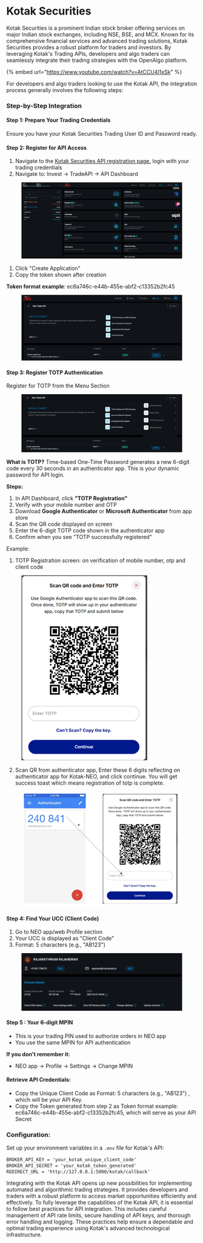 # Kotak Securities

Kotak Securities is a prominent Indian stock broker offering services on major Indian stock exchanges, including NSE, BSE, and MCX. Known for its comprehensive financial services and advanced trading solutions, Kotak Securities provides a robust platform for traders and investors. By leveraging Kotak's Trading APIs, developers and algo traders can seamlessly integrate their trading strategies with the OpenAlgo platform.

{% embed url="https://www.youtube.com/watch?v=AtCCU4I1xSk" %}

For developers and algo traders looking to use the Kotak API, the integration process generally involves the following steps:

### Step-by-Step Integration

#### Step 1: Prepare Your Trading Credentials

Ensure you have your Kotak Securities Trading User ID and Password ready.

#### Step 2: Register for API Access

1. Navigate to the [Kotak Securities API registration page.](https://neo.kotaksecurities.com/) login with your trading credentials
2. Navigate to: Invest → TradeAPI → API Dashboard

<figure><img src="../../.gitbook/assets/image (1).png" alt=""><figcaption></figcaption></figure>

1. Click "Create Application"
2. Copy the token shown after creation

&#x20;      **Token format example**: ec6a746c-e44b-455e-abf2-c13352b2fc45

<figure><img src="../../.gitbook/assets/image (1) (1).png" alt=""><figcaption></figcaption></figure>

#### **Step 3: Register TOTP Authentication**

Register for TOTP from the Menu Section

<figure><img src="../../.gitbook/assets/image (2).png" alt=""><figcaption></figcaption></figure>

**What is TOTP?** Time-based One-Time Password generates a new 6-digit code every 30 seconds in an authenticator app. This is your dynamic password for API login.

**Steps:**

1. In API Dashboard, click **"TOTP Registration"**
2. Verify with your mobile number and OTP
3. Download **Google Authenticator** or **Microsoft Authenticator** from app store
4. Scan the QR code displayed on screen
5. Enter the 6-digit TOTP code shown in the authenticator app
6. Confirm when you see "TOTP successfully registered"

Example:

1. TOTP Registration screen: on verification of mobile number, otp and client code

<figure><img src="../../.gitbook/assets/image (1) (1) (1).png" alt=""><figcaption></figcaption></figure>

2. Scan QR from authenticator app, Enter these 6 digits reflecting on authenticator app for Kotak-NEO, and click continue. You will get success toast which means registration of totp is complete.

<figure><img src="../../.gitbook/assets/image (2) (1).png" alt=""><figcaption></figcaption></figure>

#### Step 4: Find Your UCC (Client Code)

1. Go to NEO app/web Profile section
2. Your UCC is displayed as "Client Code"
3. Format: 5 characters (e.g., "AB123")

<figure><img src="../../.gitbook/assets/image (3).png" alt=""><figcaption></figcaption></figure>

#### Step 5 : Your 6-digit MPIN

* This is your trading PIN used to authorize orders in NEO app
* You use the same MPIN for API authentication

**If you don't remember it:**

* NEO app → Profile → Settings → Change MPIN

#### &#x20;Retrieve API Credentials:

* Copy the Unique Client Code as Format: 5 characters (e.g., "AB123") , which will be your API Key.
* Copy the Token generated from step 2 as Token format example: ec6a746c-e44b-455e-abf2-c13352b2fc45, which will serve as your API Secret

### Configuration:

Set up your environment variables in a `.env` file for Kotak's API:

```
BROKER_API_KEY = 'your_kotak_unique_client_code'
BROKER_API_SECRET = 'your_kotak_token_generated'
REDIRECT_URL = 'http://127.0.0.1:5000/kotak/callback'
```

Integrating with the Kotak API opens up new possibilities for implementing automated and algorithmic trading strategies. It provides developers and traders with a robust platform to access market opportunities efficiently and effectively. To fully leverage the capabilities of the Kotak API, it is essential to follow best practices for API integration. This includes careful management of API rate limits, secure handling of API keys, and thorough error handling and logging. These practices help ensure a dependable and optimal trading experience using Kotak's advanced technological infrastructure.
